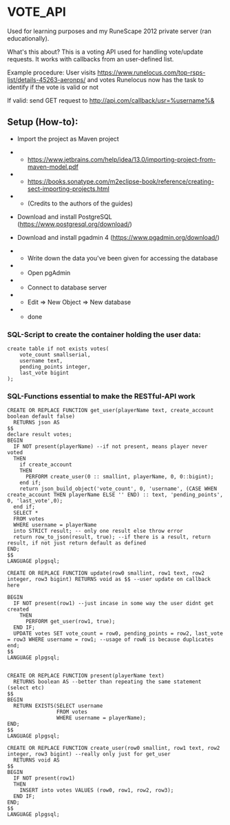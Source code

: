 # VOTE_API
Used for learning purposes and my RuneScape 2012 private server (ran educationally).

What's this about? This is a voting API used for handling vote/update requests. It works with callbacks from an user-defined list.

Example procedure:
User visits https://www.runelocus.com/top-rsps-list/details-45263-aeronps/ and votes
Runelocus now has the task to identify if the vote is valid or not

If valid: send GET request to http://api.com/callback/usr=%username%&



## Setup (How-to):
* Import the project as Maven project
* * https://www.jetbrains.com/help/idea/13.0/importing-project-from-maven-model.pdf
* * https://books.sonatype.com/m2eclipse-book/reference/creating-sect-importing-projects.html
* * (Credits to the authors of the guides)


* Download and install PostgreSQL (https://www.postgresql.org/download/)
* Download and install pgadmin 4 (https://www.pgadmin.org/download/)
* * Write down the data you've been given for accessing the database
* * Open pgAdmin
* * Connect to database server
* * Edit => New Object => New database
* * done


### SQL-Script to create the container holding the user data:
```
create table if not exists votes(
	vote_count smallserial,
	username text,
	pending_points integer,
	last_vote bigint
);
```

### SQL-Functions essential to make the RESTful-API work
```
CREATE OR REPLACE FUNCTION get_user(playerName text, create_account boolean default false)
  RETURNS json AS
$$
declare result votes;
BEGIN
  IF NOT present(playerName) --if not present, means player never voted
  THEN
    if create_account
    THEN
      PERFORM create_user(0 :: smallint, playerName, 0, 0::bigint);
    end if;
    return json_build_object('vote_count', 0, 'username', (CASE WHEN create_account THEN playerName ELSE '' END) :: text, 'pending_points', 0, 'last_vote',0);
  end if;
  SELECT *
  FROM votes
  WHERE username = playerName
  into STRICT result; -- only one result else throw error
  return row_to_json(result, true); --if there is a result, return result, if not just return default as defined
END;
$$
LANGUAGE plpgsql;
```

```
CREATE OR REPLACE FUNCTION update(row0 smallint, row1 text, row2 integer, row3 bigint) RETURNS void as $$ --user update on callback here

BEGIN
  IF NOT present(row1) --just incase in some way the user didnt get created
    THEN
      PERFORM get_user(row1, true);
  END IF;
  UPDATE votes SET vote_count = row0, pending_points = row2, last_vote = row3 WHERE username = row1; --usage of rowN is because duplicates
end;
$$
LANGUAGE plpgsql;


CREATE OR REPLACE FUNCTION present(playerName text)
  RETURNS boolean AS --better than repeating the same statement (select etc)
$$
BEGIN
  RETURN EXISTS(SELECT username
                FROM votes
                WHERE username = playerName);
END;
$$
LANGUAGE plpgsql;
```

```
CREATE OR REPLACE FUNCTION create_user(row0 smallint, row1 text, row2 integer, row3 bigint) --really only just for get_user
  RETURNS void AS
$$
BEGIN
  IF NOT present(row1)
  THEN
    INSERT into votes VALUES (row0, row1, row2, row3);
  END IF;
END;
$$
LANGUAGE plpgsql;
```
